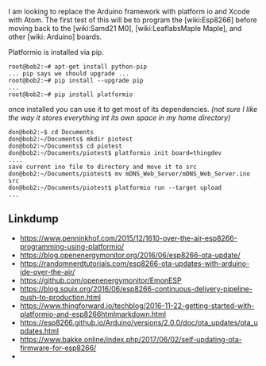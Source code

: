 I am looking to replace the Arduino framework with platform io and Xcode with Atom. The first test of this will be to program the [wiki:Esp8266] before moving back to the [wiki:Samd21 M0], [wiki:LeaflabsMaple Maple], and other [wiki: Arduino] boards.

Platformio is installed via pip.
	
	root@bob2:~# apt-get install python-pip
	... pip says we should upgrade ...
	root@bob2:~# pip install --upgrade pip
	...
	root@bob2:~# pip install platformio
	
once installed you can use it to get most of its dependencies. _(not sure I like the way it stores everything int its own space in my home directory)_
	
	don@bob2:~$ cd Documents
	don@bob2:~/Documents$ mkdir piotest
	don@bob2:~/Documents$ cd piotest
	don@bob2:~/Documents/piotest$ platformio init board=thingdev
	....
	save current ino file to directory and move it to src
	don@bob2:~/Documents/piotest$ mv mDNS_Web_Server/mDNS_Web_Server.ino src
	don@bob2:~/Documents/piotest$ platformio run --target upload
	...
	
	
	 
	
## Linkdump
* https://www.penninkhof.com/2015/12/1610-over-the-air-esp8266-programming-using-platformio/
* https://blog.openenergymonitor.org/2016/06/esp8266-ota-update/
* https://randomnerdtutorials.com/esp8266-ota-updates-with-arduino-ide-over-the-air/
* https://github.com/openenergymonitor/EmonESP
* https://blog.squix.org/2016/06/esp8266-continuous-delivery-pipeline-push-to-production.html
* https://www.thingforward.io/techblog/2016-11-22-getting-started-with-platformio-and-esp8266htmlmarkdown.html
* https://esp8266.github.io/Arduino/versions/2.0.0/doc/ota_updates/ota_updates.html
* https://www.bakke.online/index.php/2017/06/02/self-updating-ota-firmware-for-esp8266/
* 